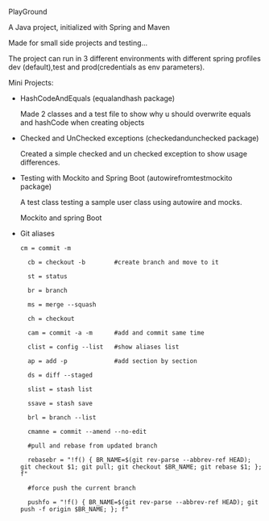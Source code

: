 PlayGround

A Java project, initialized with Spring and Maven

Made for small side projects and testing...

The project can run in 3 different environments with different spring profiles
dev (default),test and prod(credentials as env parameters). 

Mini Projects:

- HashCodeAndEquals (equalandhash package)

	Made 2 classes and a test file to show why u should overwrite equals and hashCode
	when creating objects

- Checked and UnChecked exceptions (checkedandunchecked package)

	Created a simple checked and un checked exception to show usage differences.
	
- Testing with Mockito and Spring Boot (autowirefromtestmockito package)

    A test class testing a sample user class using autowire and mocks.

    Mockito and spring Boot

- Git aliases

      cm = commit -m
      
    	cb = checkout -b        #create branch and move to it
    	
    	st = status
    	
    	br = branch
    	
    	ms = merge --squash
    	
    	ch = checkout
    	
    	cam = commit -a -m      #add and commit same time
    	
    	clist = config --list   #show aliases list
    	
    	ap = add -p             #add section by section
    	
    	ds = diff --staged
    	
    	slist = stash list
    	
    	ssave = stash save
    	
    	brl = branch --list
    	
    	cmamne = commit --amend --no-edit
    	
    	#pull and rebase from updated branch
    	
    	rebasebr = "!f() { BR_NAME=$(git rev-parse --abbrev-ref HEAD); git checkout $1; git pull; git checkout $BR_NAME; git rebase $1; }; f"
    	
    	#force push the current branch
    	
    	pushfo = "!f() { BR_NAME=$(git rev-parse --abbrev-ref HEAD); git push -f origin $BR_NAME; }; f"
    	